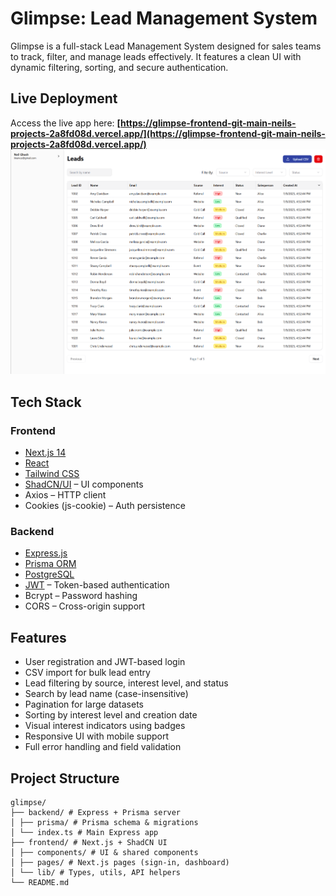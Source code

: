 # Glimpse: Lead Management System

Glimpse is a full-stack Lead Management System designed for sales teams to track, filter, and manage leads effectively. It features a clean UI with dynamic filtering, sorting, and secure authentication.

## Live Deployment

Access the live app here: **[https://glimpse-frontend-git-main-neils-projects-2a8fd08d.vercel.app/](https://glimpse-frontend-git-main-neils-projects-2a8fd08d.vercel.app/)**
![Dashboard Screenshot](./public/dashboard.png)

## Tech Stack

### Frontend

- [Next.js 14](https://nextjs.org/)
- [React](https://react.dev/)
- [Tailwind CSS](https://tailwindcss.com/)
- [ShadCN/UI](https://ui.shadcn.com/) – UI components
- Axios – HTTP client
- Cookies (js-cookie) – Auth persistence

### Backend

- [Express.js](https://expressjs.com/)
- [Prisma ORM](https://www.prisma.io/)
- [PostgreSQL](https://www.postgresql.org/)
- [JWT](https://jwt.io/) – Token-based authentication
- Bcrypt – Password hashing
- CORS – Cross-origin support

## Features

- User registration and JWT-based login
- CSV import for bulk lead entry
- Lead filtering by source, interest level, and status
- Search by lead name (case-insensitive)
- Pagination for large datasets
- Sorting by interest level and creation date
- Visual interest indicators using badges
- Responsive UI with mobile support
- Full error handling and field validation

## Project Structure

```
glimpse/
├── backend/ # Express + Prisma server
│ ├── prisma/ # Prisma schema & migrations
│ └── index.ts # Main Express app
├── frontend/ # Next.js + ShadCN UI
│ ├── components/ # UI & shared components
│ ├── pages/ # Next.js pages (sign-in, dashboard)
│ └── lib/ # Types, utils, API helpers
└── README.md
```
